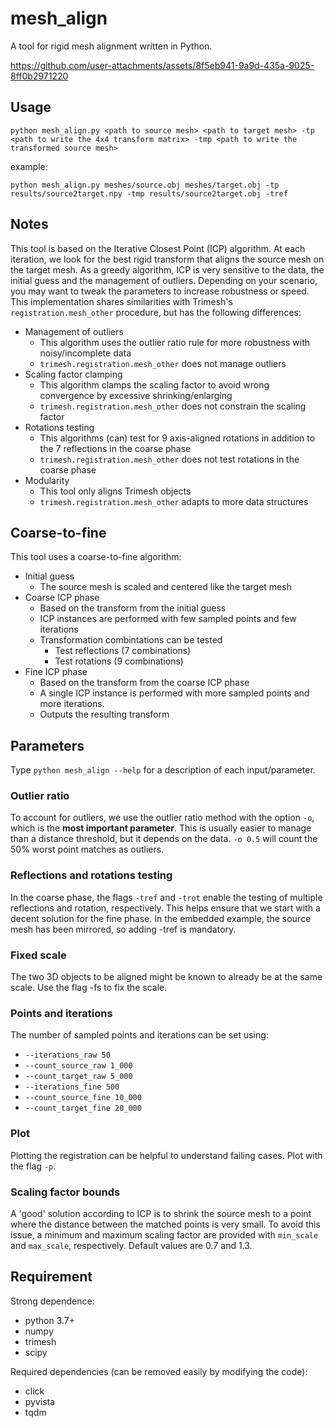 # mesh_align

A tool for rigid mesh alignment written in Python.

https://github.com/user-attachments/assets/8f5eb941-9a9d-435a-9025-8ff0b2971220


## Usage

`python mesh_align.py <path to source mesh> <path to target mesh> -tp <path to write the 4x4 transform matrix> -tmp <path to write the transformed source mesh>`

example:

`python mesh_align.py meshes/source.obj meshes/target.obj -tp results/source2target.npy -tmp results/source2target.obj -tref`

## Notes


This tool is based on the Iterative Closest Point (ICP) algorithm. At each iteration, we look for the best rigid transform that aligns the source mesh on the target mesh. As a greedy algorithm, ICP is very sensitive to the data, the initial guess and the management of outliers. Depending on your scenario, you may want to tweak the parameters to increase robustness or speed. 
This implementation shares similarities with Trimesh's `registration.mesh_other` procedure, but has the following differences:
- Management of outliers
  - This algorithm uses the outlier ratio rule for more robustness with noisy/incomplete data
  - `trimesh.registration.mesh_other` does not manage outliers
- Scaling factor clamping
  - This algorithm clamps the scaling factor to avoid wrong convergence by excessive shrinking/enlarging
  - `trimesh.registration.mesh_other` does not constrain the scaling factor
- Rotations testing
  - This algorithms (can) test for 9 axis-aligned rotations in addition to the 7 reflections in the coarse phase
  - `trimesh.registration.mesh_other` does not test rotations in the coarse phase
- Modularity
  - This tool only aligns Trimesh objects
  - `trimesh.registration.mesh_other` adapts to more data structures

## Coarse-to-fine
This tool uses a coarse-to-fine algorithm:

- Initial guess
  - The source mesh is scaled and centered like the target mesh
- Coarse ICP phase
  - Based on the transform from the initial guess
  - ICP instances are performed with few sampled points and few iterations
  - Transformation combintations can be tested
    - Test reflections (7 combinations)
    - Test rotations (9 combinations)
- Fine ICP phase
  - Based on the transform from the coarse ICP phase
  - A single ICP instance is performed with more sampled points and more iterations.
  - Outputs the resulting transform

## Parameters

Type `python mesh_align --help` for a description of each input/parameter.

### Outlier ratio

To account for outliers, we use the outlier ratio method with the option `-o`, which is the **most important parameter**.  This is usually easier to manage than a distance threshold, but it depends on the data. `-o 0.5` will count the 50% worst point matches as outliers. 

### Reflections and rotations testing

In the coarse phase, the flags `-tref` and `-trot` enable the testing of multiple reflections and rotation, respectively. This helps ensure that we start with a decent solution for the fine phase.
In the embedded example, the source mesh has been mirrored, so adding -tref is mandatory.


### Fixed scale

The two 3D objects to be aligned might be known to already be at the same scale. Use the flag -fs to fix the scale.

### Points and iterations

The number of sampled points and iterations can be set using:
- `--iterations_raw 50`
- `--count_source_raw 1_000`
- `--count_target_raw 5_000`
- `--iterations_fine 500`
- `--count_source_fine 10_000`
- `--count_target_fine 20_000`

### Plot

Plotting the registration can be helpful to understand failing cases. Plot with the flag `-p`.

### Scaling factor bounds

A 'good' solution according to ICP is to shrink the source mesh to a point where the distance between the matched points is very small. To avoid this issue, a minimum and maximum scaling factor are provided with `min_scale` and `max_scale`, respectively. Default values are 0.7 and 1.3.

## Requirement
Strong dependence:
  - python 3.7+
  - numpy
  - trimesh
  - scipy

Required dependencies (can be removed easily by modifying the code):
  - click
  - pyvista
  - tqdm
